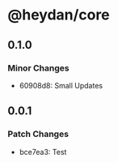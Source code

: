# @heydan/core

## 0.1.0

### Minor Changes

- 60908d8: Small Updates

## 0.0.1

### Patch Changes

- bce7ea3: Test
